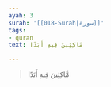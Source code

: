 ```yaml
---
ayah: 3
surah: '[[018-Surah|سورة]]'
tags:
- quran
text: مَّاكِثِينَ فِيهِ أَبَدًا

---
```

> مَّاكِثِينَ فِيهِ أَبَدًا

